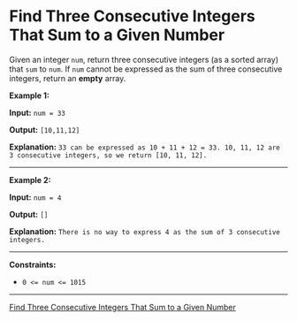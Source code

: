 # Find Three Consecutive Integers That Sum to a Given Number

Given an integer `num`, return three consecutive integers (as a sorted array) that `sum` to `num`. If `num` cannot be expressed as the sum of three consecutive integers, return an **empty** array.

 

**Example 1:**

**Input:** `num = 33`  

**Output:** `[10,11,12]`  

**Explanation:** `33 can be expressed as 10 + 11 + 12 = 33.
10, 11, 12 are 3 consecutive integers, so we return [10, 11, 12].`

---
**Example 2:**

**Input:** `num = 4`  

**Output:** `[]`  

**Explanation:** `There is no way to express 4 as the sum of 3 consecutive integers.`
 
---
**Constraints:**

- `0 <= num <= 1015`

---
[Find Three Consecutive Integers That Sum to a Given Number](https://leetcode.com/problems/find-three-consecutive-integers-that-sum-to-a-given-number/description/)

